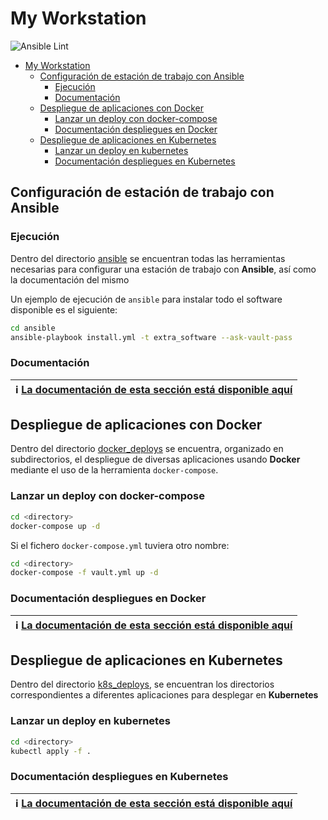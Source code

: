 # My Workstation

![Ansible Lint](https://github.com/ohermosa/my_workstation/workflows/Ansible%20Lint/badge.svg)

- [My Workstation](#my-workstation)
  - [Configuración de estación de trabajo con Ansible](#configuración-de-estación-de-trabajo-con-ansible)
    - [Ejecución](#ejecución)
    - [Documentación](#documentación)
  - [Despliegue de aplicaciones con Docker](#despliegue-de-aplicaciones-con-docker)
    - [Lanzar un deploy con docker-compose](#lanzar-un-deploy-con-docker-compose)
    - [Documentación despliegues en Docker](#documentación-despliegues-en-docker)
  - [Despliegue de aplicaciones en Kubernetes](#despliegue-de-aplicaciones-en-kubernetes)
    - [Lanzar un deploy en kubernetes](#lanzar-un-deploy-en-kubernetes)
    - [Documentación despliegues en Kubernetes](#documentación-despliegues-en-kubernetes)

## Configuración de estación de trabajo con Ansible

### Ejecución

Dentro del directorio [ansible](ansible) se encuentran todas las herramientas necesarias para configurar una estación de trabajo con  **Ansible**, así como la documentación del mismo

Un ejemplo de ejecución de `ansible` para instalar todo el software disponible es el siguiente:

```bash
cd ansible
ansible-playbook install.yml -t extra_software --ask-vault-pass
```

### Documentación

| :information_source: [La documentación de esta sección está disponible aquí](ansible/README.md) |
| --- |

## Despliegue de aplicaciones con Docker

Dentro del directorio [docker_deploys](docker_deploys) se encuentra, organizado en subdirectorios, el despliegue de diversas aplicaciones usando **Docker** mediante el uso de la herramienta `docker-compose`.

### Lanzar un deploy con docker-compose

```bash
cd <directory>
docker-compose up -d
```

Si el fichero `docker-compose.yml` tuviera otro nombre:

```bash
cd <directory>
docker-compose -f vault.yml up -d
```

### Documentación despliegues en Docker

| :information_source: [La documentación de esta sección está disponible aquí](docker_deploys/README.md) |
| --- |


## Despliegue de aplicaciones en Kubernetes

Dentro del directorio [k8s_deploys](./k8s_deploys/), se encuentran los directorios correspondientes a diferentes aplicaciones para desplegar en **Kubernetes**

### Lanzar un deploy en kubernetes

```bash
cd <directory>
kubectl apply -f .
```

### Documentación despliegues en Kubernetes

| :information_source: [La documentación de esta sección está disponible aquí](./k8s_deploys/README.md)
| --- |
